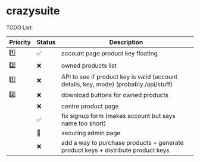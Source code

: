 # crazysuite

TODO List:

|   Priority    |  Status         | Description |
| ----------- | -----------       | ----------- |
| :one:     | :white_check_mark:  | account page product key floating |
| :two:     | :x:   | owned products list |
| :one:   | :x:  | API to see if product key is valid (account details, key, mode) (probably /api/stuff)|
| :three: | :x: | download buttons for owned products|
| | :x: | centre product page |
| | :white_check_mark: | fix signup form (makes account but says name too short) |
| | :construction: |  securing admin page |
| | :x: | add a way to purchase products + generate product keys + distribute product keys |
